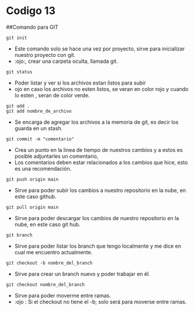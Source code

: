 # Codigo 13

##Comando para GIT

```
git init
```
- Este comando solo se hace una vez por proyecto, sirve para  inicializar nuestro proyecto con git.
- :ojo:, crear una carpeta oculta, llamada git.

```
git status
```
- Poder listar y ver si los archivos estan listos para subir
- ojo en caso los archivos no esten listos, se veran en color rojo y cuando lo esten , seran de color verde.

```
git add .
git add nombre_de_archivo
```
- Se encarga de agregar los archivos a la memoria de git, es decir los guarda en un stash.

```
git commit -m "comentario"
```
- Crea un punto en la linea de tiempo de nuestros cambios y a estos es posible adjuntarles un comentario, 
- Los comentarios deben estar relacionados a los cambios que hice, esto es una recomendación.

```
git push origin main
```
- Sirve para poder subir los cambios a nuestro repositorio en la nube, en este caso github.

```
git pull origin main
```
- Sirve para poder descargar los cambios de nuestro repositorio en la nube, en este caso git hub.

```
git branch 
```
- Sirve para poder listar los branch que tengo localmente y me dice en cual me encuentro actualmente.

```
git checkout -b nombre_del_branch
```
- Sirve para crear un branch nuevo y poder trabajar en él.

```
git checkout nombre_del_branch
```
- Sirve para poder moverme entre ramas.
- :ojo : Si el checkout no tiene el -b; solo será para moverse entre ramas.
